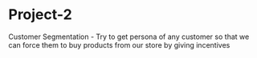 # Project-2
Customer Segmentation - Try to get  persona of any customer so that we can force them to buy products from our store by giving incentives
